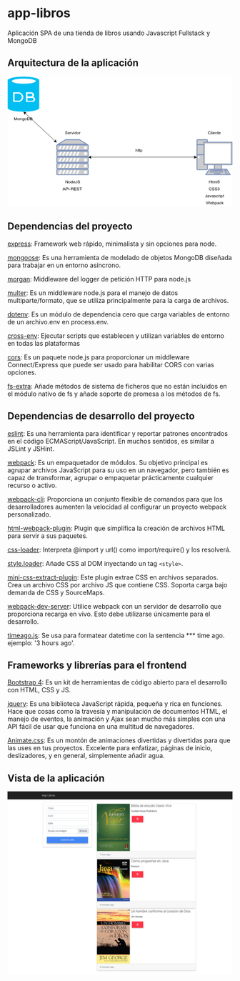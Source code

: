 # app-libros
Aplicación SPA de una tienda de libros usando Javascript Fullstack y MongoDB
## Arquitectura de la aplicación
![Sin título](docs/arquitectura.png "Arquitectura cliente-servidor")
## Dependencias del proyecto
[express](https://www.npmjs.com/package/express): Framework web rápido, minimalista y sin opciones para node.

[mongoose](https://www.npmjs.com/package/mongoose): Es una herramienta de modelado de objetos MongoDB diseñada para trabajar en un entorno asíncrono.

[morgan](https://www.npmjs.com/package/morgan): Middleware del logger de petición HTTP para node.js

[multer](https://www.npmjs.com/package/multer): Es un middleware node.js para el manejo de datos multiparte/formato, que se utiliza principalmente para la carga de archivos.

[dotenv](https://www.npmjs.com/package/dotenv): Es un módulo de dependencia cero que carga variables de entorno de un archivo.env en process.env.

[cross-env](https://www.npmjs.com/package/cross-env): Ejecutar scripts que establecen y utilizan variables de entorno en todas las plataformas

[cors](https://www.npmjs.com/package/cors): Es un paquete node.js para proporcionar un middleware Connect/Express que puede ser usado para habilitar CORS con varias opciones.

[fs-extra](https://www.npmjs.com/package/fs-extra): Añade métodos de sistema de ficheros que no están incluidos en el módulo nativo de fs y añade soporte de promesa a los métodos de fs.

## Dependencias de desarrollo del proyecto
[eslint](https://www.npmjs.com/package/eslint): Es una herramienta para identificar y reportar patrones encontrados en el código ECMAScript/JavaScript. En muchos sentidos, es similar a JSLint y JSHint.

[webpack](https://www.npmjs.com/package/webpack): Es un empaquetador de módulos. Su objetivo principal es agrupar archivos JavaScript para su uso en un navegador, pero también es capaz de transformar, agrupar o empaquetar prácticamente cualquier recurso o activo.

[webpack-cli](https://www.npmjs.com/package/webpack-cli): Proporciona un conjunto flexible de comandos para que los desarrolladores aumenten la velocidad al configurar un proyecto webpack personalizado.

[html-webpack-plugin](https://www.npmjs.com/package/html-webpack-plugin): Plugin que simplifica la creación de archivos HTML para servir a sus paquetes.

[css-loader](https://www.npmjs.com/package/css-loader): Interpreta @import y url() como import/require() y los resolverá.

[style.loader](https://www.npmjs.com/package/style-loader): Añade CSS al DOM inyectando un tag `<style>`.

[mini-css-extract-plugin](https://www.npmjs.com/package/mini-css-extract-plugin): Este plugin extrae CSS en archivos separados. Crea un archivo CSS por archivo JS que contiene CSS. Soporta carga bajo demanda de CSS y SourceMaps.

[webpack-dev-server](https://www.npmjs.com/package/webpack-dev-server): Utilice webpack con un servidor de desarrollo que proporciona recarga en vivo. Esto debe utilizarse únicamente para el desarrollo.

[timeago.js](https://www.npmjs.com/package/timeago.js): Se usa para formatear datetime con la sentencia *** time ago. ejemplo: '3 hours ago'.

## Frameworks y librerías para el frontend

[Bootstrap 4](https://getbootstrap.com/docs/4.3/getting-started/introduction/): Es un kit de herramientas de código abierto para el desarrollo con HTML, CSS y JS.

[jquery](https://api.jquery.com/): Es una biblioteca JavaScript rápida, pequeña y rica en funciones. Hace que cosas como la travesía y manipulación de documentos HTML, el manejo de eventos, la animación y Ajax sean mucho más simples con una API fácil de usar que funciona en una multitud de navegadores.

[Animate.css](https://github.com/daneden/animate.css): Es un montón de animaciones divertidas y divertidas para que las uses en tus proyectos. Excelente para enfatizar, páginas de inicio, deslizadores, y en general, simplemente añadir agua.

## Vista de la aplicación
![Sin título](docs/capturaHome.png "Vista previa de la aplicación")